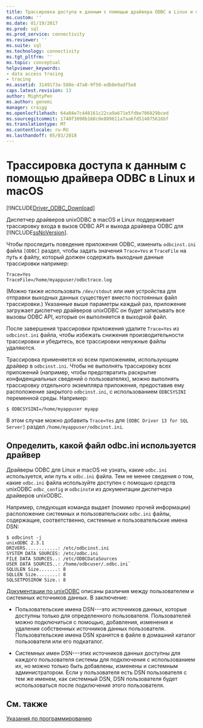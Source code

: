 ```yaml
---
title: Трассировка доступа к данным с помощью драйвера ODBC в Linux и macOS | Документы Microsoft
ms.custom: ''
ms.date: 01/19/2017
ms.prod: sql
ms.prod_service: connectivity
ms.reviewer: ''
ms.suite: sql
ms.technology: connectivity
ms.tgt_pltfrm: ''
ms.topic: conceptual
helpviewer_keywords:
- data access tracing
- tracing
ms.assetid: 3149173a-588e-47a0-9f50-edb8e9adf5e8
caps.latest.revision: 13
author: MightyPen
ms.author: genemi
manager: craigg
ms.openlocfilehash: 64a04e7c448161c22ca9a671e5fdbe706829bced
ms.sourcegitcommit: 1740f3090b168c0e809611a7aa6fd514075616bf
ms.translationtype: MT
ms.contentlocale: ru-RU
ms.lasthandoff: 05/03/2018
---
```

# <a name="data-access-tracing-with-the-odbc-driver-on-linux-and-macos"></a>Трассировка доступа к данным с помощью драйвера ODBC в Linux и macOS
[!INCLUDE[Driver_ODBC_Download](../../../includes/driver_odbc_download.md)]

Диспетчер драйверов unixODBC в macOS и Linux поддерживает трассировку входа в вызов ODBC API и выхода драйвера ODBC для [!INCLUDE[ssNoVersion](../../../includes/ssnoversion_md.md)].

Чтобы проследить поведение приложения ODBC, изменить `odbcinst.ini` файла `[ODBC]` раздел, чтобы задать значения `Trace=Yes` и `TraceFile` на путь к файлу, который должен содержать выходные данные трассировки например:

```  
Trace=Yes
TraceFile=/home/myappuser/odbctrace.log
```  

(Можно также использовать `/dev/stdout` или имя устройства для отправки выходных данных существует вместо постоянных файл трассировки.) Указанные выше параметры каждый раз, приложение загружает диспетчер драйверов unixODBC он будет записывать все вызовы ODBC API, которые он выполняется в выходной файл.

После завершения трассировки приложения удалите `Trace=Yes` из `odbcinst.ini` файла, чтобы избежать снижения производительности трассировки и убедитесь, все трассировки ненужные файлы удаляются.
  
Трассировка применяется ко всем приложениям, использующим драйвер в `odbcinst.ini`. Чтобы не выполнять трассировку всех приложений (например, чтобы предотвратить раскрытие конфиденциальных сведений о пользователях), можно выполнять трассировку отдельного экземпляра приложения, предоставив ему расположение закрытого `odbcinst.ini`, с использованием `ODBCSYSINI` переменной среды. Например:  
  
```  
$ ODBCSYSINI=/home/myappuser myapp
```  
  
В этом случае можно добавить `Trace=Yes` для `[ODBC Driver 13 for SQL Server]` раздел `/home/myappuser/odbcinst.ini`.

## <a name="determining-which-odbcini-file-the-driver-is-using"></a>Определить, какой файл odbc.ini используется драйвер

Драйверы ODBC для Linux и macOS не узнать, какие `odbc.ini` используется, или путь к `odbc.ini` файла. Тем не менее сведения о том, какие `odbc.ini` файла используйте доступен с помощью средств unixODBC `odbc_config` и `odbcinst`и из документации диспетчера драйверов unixODBC.  
  
Например, следующая команда выдает (помимо прочей информации) расположение системных и пользовательских `odbc.ini` файлы, содержащие, соответственно, системные и пользовательские имена DSN:

```
$ odbcinst -j
unixODBC 2.3.1
DRIVERS............: /etc/odbcinst.ini
SYSTEM DATA SOURCES: /etc/odbc.ini
FILE DATA SOURCES..: /etc/ODBCDataSources
USER DATA SOURCES..: /home/odbcuser/.odbc.ini`
SQLULEN Size.......: 8
SQLLEN Size........: 8
SQLSETPOSIROW Size.: 8
```

[Документации по unixODBC](http://www.unixodbc.org/doc/UserManual/) описаны различия между пользователем и системных источников данных. В заключение:  

- Пользовательские имена DSN---это источников данных, которые доступны только для определенного пользователя. Пользователей можно подключиться с помощью, добавления, изменения и удаления собственных источников данных пользователя. Пользовательские имена DSN хранятся в файле в домашний каталог пользователя или его подкаталог.
  
- Системных имен DSN---этих источников данных доступны для каждого пользователя системы для подключения с использованием их, но можно только быть добавлены, изменены и системным администратором. Если у пользователя есть DSN пользователя с тем же именем, как системный DSN, DSN пользователя будет использоваться после подключения этого пользователя.

## <a name="see-also"></a>См. также
[Указания по программированию](../../../connect/odbc/linux-mac/programming-guidelines.md)
